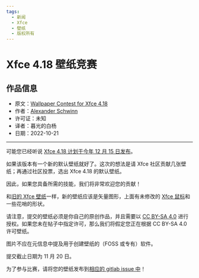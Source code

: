 ```yaml
---
tags:
  - 新闻
  - Xfce
  - 壁纸
  - 版权所有
---
```


# Xfce 4.18 壁纸竞赛

## 作品信息

- 原文：[Wallpaper Contest for Xfce 4.18](https://alexxcons.github.io/blogpost_5.html)
- 作者：[Alexander Schwinn](https://gitlab.xfce.org/alexxcons)
- 许可证：未知
- 译者：暮光的白杨
- 日期：2022-10-21

----

可能您已经听说 [Xfce 4.18 计划于今年 12 月 15 日发布](https://wiki.xfce.org/releng/4.18/roadmap)。

如果该版本有一个新的默认壁纸就好了。这次的想法是请 Xfce 社区贡献几张壁纸；再通过社区投票，选出 Xfce 4.18 的默认壁纸。

因此，如果您具备所需的技能，我们将非常欢迎您的贡献！

和[旧的 Xfce 壁纸](https://gitlab.xfce.org/artwork/public/-/tree/master/wallpapers)一样，新的壁纸应该是矢量图形，上面有未修改的 [Xfce 鼠标](https://alexxcons.github.io/(https://gitlab.xfce.org/artwork/public/-/tree/master/logo))和一些花哨的形状。

请注意，提交的壁纸必须是你自己的原创作品，并且需要以 [CC BY-SA 4.0](https://creativecommons.org/licenses/by-sa/4.0/) 进行授权。如果您未在帖子中指定许可，那么我们将假定您正在根据 CC BY-SA 4.0 许可壁纸。

图片不应在元信息中提及用于创建壁纸的（FOSS 或专有）软件。

提交截止日期为 11 月 20 日。

为了参与比赛，请将您的壁纸发布到[相应的 gitlab issue 中](https://gitlab.xfce.org/artwork/public/-/issues/1)！